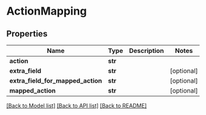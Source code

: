 # ActionMapping

## Properties
Name | Type | Description | Notes
------------ | ------------- | ------------- | -------------
**action** | **str** |  | 
**extra_field** | **str** |  | [optional] 
**extra_field_for_mapped_action** | **str** |  | [optional] 
**mapped_action** | **str** |  | [optional] 

[[Back to Model list]](../README.md#documentation-for-models) [[Back to API list]](../README.md#documentation-for-api-endpoints) [[Back to README]](../README.md)


